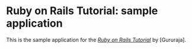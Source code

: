 # Ruby on Rails Tutorial: sample application

This is the sample application for
the [*Ruby on Rails Tutorial*](http://railstutorial.org/)
by [Gururaja].
